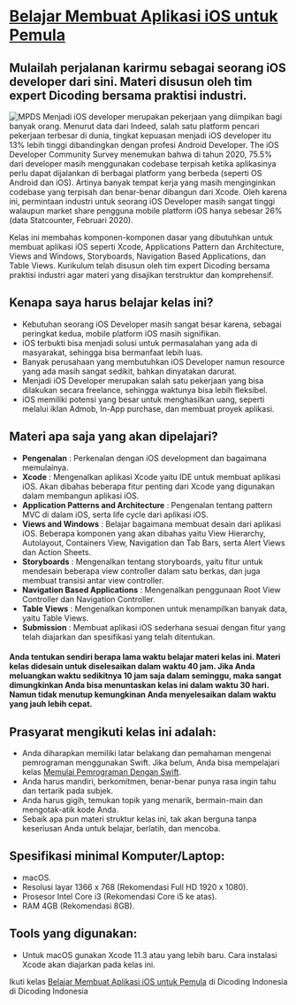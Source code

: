# [Belajar Membuat Aplikasi iOS untuk Pemula](https://www.dicoding.com/academies/171)
## Mulailah perjalanan karirmu sebagai seorang iOS developer dari sini. Materi disusun oleh tim expert Dicoding bersama praktisi industri.
![MPDS](https://dicodingacademy.blob.core.windows.net/academies/2020032412082564a8111ba93ff5df6b7d60c2af357bc3.png)
Menjadi iOS developer merupakan pekerjaan yang diimpikan bagi banyak orang. Menurut data dari Indeed, salah satu platform pencari pekerjaan terbesar di dunia, tingkat kepuasan menjadi iOS developer itu 13% lebih tinggi dibandingkan dengan profesi Android Developer. The iOS Developer Community Survey menemukan bahwa di tahun 2020, 75.5% dari developer masih menggunakan codebase terpisah ketika aplikasinya perlu dapat dijalankan di berbagai platform yang berbeda (seperti OS Android dan iOS). Artinya banyak tempat kerja yang masih menginginkan codebase yang terpisah dan benar-benar dibangun dari Xcode. Oleh karena ini, permintaan industri untuk seorang iOS Developer masih sangat tinggi walaupun market share pengguna mobile platform iOS hanya sebesar 26% (data Statcounter, Februari 2020).

Kelas ini membahas komponen-komponen dasar yang dibutuhkan untuk membuat aplikasi iOS seperti Xcode, Applications Pattern dan Architecture, Views and Windows, Storyboards, Navigation Based Applications, dan Table Views. Kurikulum telah disusun oleh tim expert Dicoding bersama praktisi industri agar materi yang disajikan terstruktur dan komprehensif.

## Kenapa saya harus belajar kelas ini?
- Kebutuhan seorang iOS Developer masih sangat besar karena, sebagai peringkat kedua, mobile platform iOS masih signifikan.
- iOS terbukti bisa menjadi solusi untuk permasalahan yang ada di masyarakat, sehingga bisa bermanfaat lebih luas.
- Banyak perusahaan yang membutuhkan iOS Developer namun resource yang ada masih sangat sedikit, bahkan dinyatakan darurat.
- Menjadi iOS Developer merupakan salah satu pekerjaan yang bisa dilakukan secara freelance, sehingga waktunya bisa lebih fleksibel.
- iOS memiliki potensi yang besar untuk menghasilkan uang, seperti melalui iklan Admob, In-App purchase, dan membuat proyek aplikasi.

## Materi apa saja yang akan dipelajari?
- **Pengenalan** : Perkenalan dengan iOS development dan bagaimana memulainya.
- **Xcode** : Mengenalkan aplikasi Xcode yaitu IDE untuk membuat aplikasi iOS. Akan dibahas beberapa fitur penting dari Xcode yang digunakan dalam membangun aplikasi iOS.
- **Application Patterns and Architecture** : Pengenalan tentang pattern MVC di dalam iOS, serta life cycle dari aplikasi iOS.
- **Views and Windows** : Belajar bagaimana membuat desain dari aplikasi iOS. Beberapa komponen yang akan dibahas yaitu View Hierarchy, Autolayout, Containers View, Navigation dan Tab Bars, serta Alert Views dan Action Sheets.
- **Storyboards** : Mengenalkan tentang storyboards, yaitu fitur untuk mendesain beberapa view controller dalam satu berkas, dan juga membuat transisi antar view controller.
- **Navigation Based Applications** : Mengenalkan penggunaan Root View Controller dan Navigation Controller.
- **Table Views** : Mengenalkan komponen untuk menampilkan banyak data, yaitu Table Views.
- **Submission** : Membuat aplikasi iOS sederhana sesuai dengan fitur yang telah diajarkan dan spesifikasi yang telah ditentukan.
#### Anda tentukan sendiri berapa lama waktu belajar materi kelas ini. Materi kelas didesain untuk diselesaikan dalam waktu 40 jam. Jika Anda meluangkan waktu sedikitnya 10 jam saja dalam seminggu, maka sangat dimungkinkan Anda bisa menuntaskan kelas ini dalam waktu 30 hari. Namun tidak menutup kemungkinan Anda menyelesaikan dalam waktu yang jauh lebih cepat.

## Prasyarat mengikuti kelas ini adalah:
- Anda diharapkan memiliki latar belakang dan pemahaman mengenai pemrograman menggunakan Swift. Jika belum, Anda bisa mempelajari kelas [Memulai Pemrograman Dengan Swift](https://www.dicoding.com/academies/145/).
- Anda harus mandiri, berkomitmen, benar-benar punya rasa ingin tahu dan tertarik pada subjek.
- Anda harus gigih, temukan topik yang menarik, bermain-main dan mengotak-atik kode Anda.
- Sebaik apa pun materi struktur kelas ini, tak akan berguna tanpa keseriusan Anda untuk belajar, berlatih, dan mencoba.

## Spesifikasi minimal Komputer/Laptop:
- macOS.
- Resolusi layar 1366 x 768 (Rekomendasi Full HD 1920 x 1080).
- Prosesor Intel Core i3 (Rekomendasi Core i5 ke atas).
- RAM 4GB (Rekomendasi 8GB).

## Tools yang digunakan:
- Untuk macOS gunakan Xcode 11.3 atau yang lebih baru. Cara instalasi Xcode akan diajarkan pada kelas ini.

Ikuti kelas [Belajar Membuat Aplikasi iOS untuk Pemula](https://www.dicoding.com/academies/171) di Dicoding Indonesia di Dicoding Indonesia
